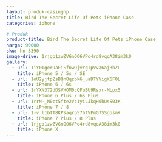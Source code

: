 ```yaml
---
layout: produk-casinghp
title: Bird The Secret Life Of Pets iPhone Case
categories: iphone

# Produk
product-title: Bird The Secret Life Of Pets iPhone Case
harga: 90000
sku: hn-3390
image-drive: 1rjgo1zwZVGnOO6VPo4rd8vqoA38im3k0
gallery:
  - url: 1iY0Tger9aEiSfnwQjvYgTpVvX6ajBbZL
    title: iPhone 5 / 5s / SE
  - url: 1oU2yjtpZsBQn8qzbk6_uaDTYVigK6FOL
    title: iPhone 6 / 6s
  - url: 1rYXN372dDSVHOM0cQFuBU9Rsxr-MLpx5
    title: iPhone 6 Plus / 6s Plus
  - url: 1rrN-_N0ct5fte2Vc1yiLJkqH0hUsS03K
    title: iPhone 7 / 8
  - url: 1-v_l1bTT8KPsaqrp57htVPmG7SSgosmK
    title: iPhone 7 Plus / 8 Plus
  - url: 1rjgo1zwZVGnOO6VPo4rd8vqoA38im3k0
    title: iPhone X
---
```


